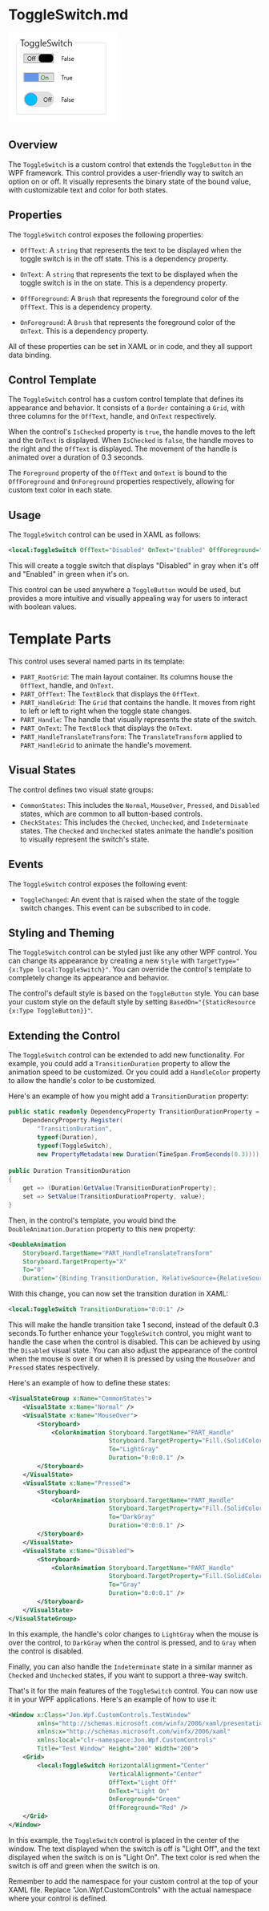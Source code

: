 ﻿# ToggleSwitch.md

![ToggleSwitch](https://github.com/LittleBigSalino/Jon.Wpf.CustomControls/blob/master/images/ToggleSwitch.png?raw=true)

## Overview

The `ToggleSwitch` is a custom control that extends the `ToggleButton` in the WPF framework. This control provides a user-friendly way to switch an option on or off. It visually represents the binary state of the bound value, with customizable text and color for both states.

## Properties

The `ToggleSwitch` control exposes the following properties:

- `OffText`: A `string` that represents the text to be displayed when the toggle switch is in the off state. This is a dependency property.

- `OnText`: A `string` that represents the text to be displayed when the toggle switch is in the on state. This is a dependency property.

- `OffForeground`: A `Brush` that represents the foreground color of the `OffText`. This is a dependency property.

- `OnForeground`: A `Brush` that represents the foreground color of the `OnText`. This is a dependency property.

All of these properties can be set in XAML or in code, and they all support data binding.

## Control Template

The `ToggleSwitch` control has a custom control template that defines its appearance and behavior. It consists of a `Border` containing a `Grid`, with three columns for the `OffText`, handle, and `OnText` respectively.

When the control's `IsChecked` property is `true`, the handle moves to the left and the `OnText` is displayed. When `IsChecked` is `false`, the handle moves to the right and the `OffText` is displayed. The movement of the handle is animated over a duration of 0.3 seconds.

The `Foreground` property of the `OffText` and `OnText` is bound to the `OffForeground` and `OnForeground` properties respectively, allowing for custom text color in each state.

## Usage

The `ToggleSwitch` control can be used in XAML as follows:

```xml
<local:ToggleSwitch OffText="Disabled" OnText="Enabled" OffForeground="Gray" OnForeground="Green" />
```

This will create a toggle switch that displays "Disabled" in gray when it's off and "Enabled" in green when it's on.

This control can be used anywhere a `ToggleButton` would be used, but provides a more intuitive and visually appealing way for users to interact with boolean values.
# Template Parts

This control uses several named parts in its template:

- `PART_RootGrid`: The main layout container. Its columns house the `OffText`, handle, and `OnText`.
- `PART_OffText`: The `TextBlock` that displays the `OffText`.
- `PART_HandleGrid`: The `Grid` that contains the handle. It moves from right to left or left to right when the toggle state changes.
- `PART_Handle`: The handle that visually represents the state of the switch.
- `PART_OnText`: The `TextBlock` that displays the `OnText`.
- `PART_HandleTranslateTransform`: The `TranslateTransform` applied to `PART_HandleGrid` to animate the handle's movement.

## Visual States

The control defines two visual state groups:

- `CommonStates`: This includes the `Normal`, `MouseOver`, `Pressed`, and `Disabled` states, which are common to all button-based controls.
- `CheckStates`: This includes the `Checked`, `Unchecked`, and `Indeterminate` states. The `Checked` and `Unchecked` states animate the handle's position to visually represent the switch's state.


## Events

The `ToggleSwitch` control exposes the following event:

- `ToggleChanged`: An event that is raised when the state of the toggle switch changes. This event can be subscribed to in code.

## Styling and Theming

The `ToggleSwitch` control can be styled just like any other WPF control. You can change its appearance by creating a new `Style` with `TargetType="{x:Type local:ToggleSwitch}"`. You can override the control's template to completely change its appearance and behavior.

The control's default style is based on the `ToggleButton` style. You can base your custom style on the default style by setting `BasedOn="{StaticResource {x:Type ToggleButton}}"`.

## Extending the Control

The `ToggleSwitch` control can be extended to add new functionality. For example, you could add a `TransitionDuration` property to allow the animation speed to be customized. Or you could add a `HandleColor` property to allow the handle's color to be customized.

Here's an example of how you might add a `TransitionDuration` property:

```csharp
public static readonly DependencyProperty TransitionDurationProperty =
    DependencyProperty.Register(
        "TransitionDuration",
        typeof(Duration),
        typeof(ToggleSwitch),
        new PropertyMetadata(new Duration(TimeSpan.FromSeconds(0.3))));

public Duration TransitionDuration
{
    get => (Duration)GetValue(TransitionDurationProperty);
    set => SetValue(TransitionDurationProperty, value);
}
```

Then, in the control's template, you would bind the `DoubleAnimation.Duration` property to this new property:

```xml
<DoubleAnimation
    Storyboard.TargetName="PART_HandleTranslateTransform"
    Storyboard.TargetProperty="X"
    To="0"
    Duration="{Binding TransitionDuration, RelativeSource={RelativeSource TemplatedParent}}" />
```

With this change, you can now set the transition duration in XAML:

```xml
<local:ToggleSwitch TransitionDuration="0:0:1" />
```

This will make the handle transition take 1 second, instead of the default 0.3 seconds.To further enhance your `ToggleSwitch` control, you might want to handle the case when the control is disabled. This can be achieved by using the `Disabled` visual state. You can also adjust the appearance of the control when the mouse is over it or when it is pressed by using the `MouseOver` and `Pressed` states respectively.

Here's an example of how to define these states:

```xml
<VisualStateGroup x:Name="CommonStates">
    <VisualState x:Name="Normal" />
    <VisualState x:Name="MouseOver">
        <Storyboard>
            <ColorAnimation Storyboard.TargetName="PART_Handle"
                            Storyboard.TargetProperty="Fill.(SolidColorBrush.Color)"
                            To="LightGray"
                            Duration="0:0:0.1" />
        </Storyboard>
    </VisualState>
    <VisualState x:Name="Pressed">
        <Storyboard>
            <ColorAnimation Storyboard.TargetName="PART_Handle"
                            Storyboard.TargetProperty="Fill.(SolidColorBrush.Color)"
                            To="DarkGray"
                            Duration="0:0:0.1" />
        </Storyboard>
    </VisualState>
    <VisualState x:Name="Disabled">
        <Storyboard>
            <ColorAnimation Storyboard.TargetName="PART_Handle"
                            Storyboard.TargetProperty="Fill.(SolidColorBrush.Color)"
                            To="Gray"
                            Duration="0:0:0.1" />
        </Storyboard>
    </VisualState>
</VisualStateGroup>
```

In this example, the handle's color changes to `LightGray` when the mouse is over the control, to `DarkGray` when the control is pressed, and to `Gray` when the control is disabled.

Finally, you can also handle the `Indeterminate` state in a similar manner as `Checked` and `Unchecked` states, if you want to support a three-way switch.

That's it for the main features of the `ToggleSwitch` control. You can now use it in your WPF applications. Here's an example of how to use it:

```xml
<Window x:Class="Jon.Wpf.CustomControls.TestWindow"
        xmlns="http://schemas.microsoft.com/winfx/2006/xaml/presentation"
        xmlns:x="http://schemas.microsoft.com/winfx/2006/xaml"
        xmlns:local="clr-namespace:Jon.Wpf.CustomControls"
        Title="Test Window" Height="200" Width="200">
    <Grid>
        <local:ToggleSwitch HorizontalAlignment="Center"
                            VerticalAlignment="Center"
                            OffText="Light Off"
                            OnText="Light On"
                            OnForeground="Green"
                            OffForeground="Red" />
    </Grid>
</Window>
```

In this example, the `ToggleSwitch` control is placed in the center of the window. The text displayed when the switch is off is "Light Off", and the text displayed when the switch is on is "Light On". The text color is red when the switch is off and green when the switch is on.

Remember to add the namespace for your custom control at the top of your XAML file. Replace "Jon.Wpf.CustomControls" with the actual namespace where your control is defined.
